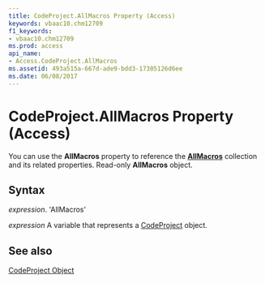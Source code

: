 ```yaml
---
title: CodeProject.AllMacros Property (Access)
keywords: vbaac10.chm12709
f1_keywords:
- vbaac10.chm12709
ms.prod: access
api_name:
- Access.CodeProject.AllMacros
ms.assetid: 493a515a-667d-ade9-bdd3-17305126d6ee
ms.date: 06/08/2017
---
```



# CodeProject.AllMacros Property (Access)

You can use the  **AllMacros** property to reference the **[AllMacros](Access.allmacros.md)** collection and its related properties. Read-only **AllMacros** object.


## Syntax

 _expression_. 'AllMacros'

 _expression_ A variable that represents a [CodeProject](./Access.CodeProject.md) object.


## See also


[CodeProject Object](Access.CodeProject.md)

